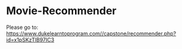 # Movie-Recommender

Please go to: https://www.dukelearntoprogram.com//capstone/recommender.php?id=x1pSKzTlB97IC3
